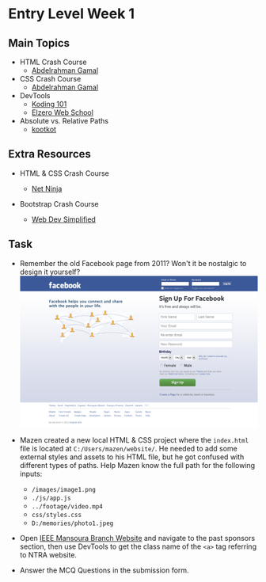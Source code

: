 # Entry Level Week 1

## Main Topics

* HTML Crash Course
    - [Abdelrahman Gamal](https://www.youtube.com/watch?v=q3yFo-t1ykw)
* CSS Crash Course
    - [Abdelrahman Gamal](https://www.youtube.com/watch?v=Z-5QVutAEW4)
* DevTools
    - [Koding 101](https://www.youtube.com/watch?v=fxplz32rgEQ)
    - [Elzero Web School](https://www.youtube.com/watch?v=_IKTGQosYMo)
* Absolute vs. Relative Paths
    - [kootkot](https://www.youtube.com/watch?v=hxto_sRZsBg)


## Extra Resources

* HTML & CSS Crash Course
    - [Net Ninja](https://www.youtube.com/playlist?list=PL4cUxeGkcC9ivBf_eKCPIAYXWzLlPAm6G)

* Bootstrap Crash Course
    - [Web Dev Simplified](https://www.youtube.com/watch?v=Jyvffr3aCp0)


## Task

* Remember the old Facebook page from 2011? Won't it be nostalgic to design it yourself?
    ![Facebook page](./images/fb.png)

* Mazen created a new local HTML & CSS project where the `index.html` file is located at `C:/Users/mazen/website/`. He needed to add some external styles and assets to his HTML file, but he got confused with different types of paths.
    Help Mazen know the full path for the following inputs:

    - `/images/image1.png`
    - `./js/app.js`
    - `../footage/video.mp4`
    - `css/styles.css`
    - `D:/memories/photo1.jpeg`

* Open [IEEE Mansoura Branch Website](https://ieeemansb.org/) and navigate to the past sponsors section, then use DevTools to get the class name of the `<a>` tag referring to NTRA website.

* Answer the MCQ Questions in the submission form.